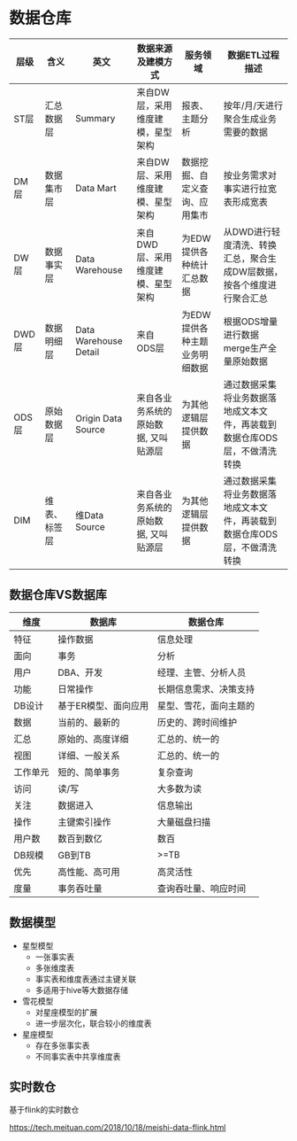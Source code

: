 # 数据仓库

| 层级  | 含义         | 英文                  | 数据来源及建模方式                   | 服务领域                       | 数据ETL过程描述                                                           |
| ----- | ------------ | --------------------- | ------------------------------------ | ------------------------------ | ------------------------------------------------------------------------- |
| ST层  | 汇总数据层   | Summary               | 来自DW层，采用维度建模，星型架构     | 报表、主题分析                 | 按年/月/天进行聚合生成业务需要的数据                                      |
| DM层  | 数据集市层   | Data Mart             | 来自DW层、采用维度建模、星型架构     | 数据挖掘、自定义查询、应用集市 | 按业务需求对事实进行拉宽表形成宽表                                        |
| DW层  | 数据事实层   | Data Warehouse        | 来自DWD层、采用维度建模、星型架构    | 为EDW提供各种统计汇总数据      | 从DWD进行轻度清洗、转换汇总，聚合生成DW层数据，按各个维度进行聚合汇总     |
| DWD层 | 数据明细层   | Data Warehouse Detail | 来自ODS层                            | 为EDW提供各种主题业务明细数据  | 根据ODS增量进行数据merge生产全量原始数据                                  |
| ODS层 | 原始数据层   | Origin Data Source    | 来自各业务系统的原始数据, 又叫贴源层 | 为其他逻辑层提供数据           | 通过数据采集将业务数据落地成文本文件，再装载到数据仓库ODS层，不做清洗转换 |
| DIM   | 维表、标签层 | 维Data Source         | 来自各业务系统的原始数据, 又叫贴源层 | 为其他逻辑层提供数据           | 通过数据采集将业务数据落地成文本文件，再装载到数据仓库ODS层，不做清洗转换 |

## 数据仓库VS数据库

| 维度     | 数据库               | 数据仓库               |
| -------- | -------------------- | ---------------------- |
| 特征     | 操作数据             | 信息处理               |
| 面向     | 事务                 | 分析                   |
| 用户     | DBA、开发            | 经理、主管、分析人员   |
| 功能     | 日常操作             | 长期信息需求、决策支持 |
| DB设计   | 基于ER模型、面向应用 | 星型、雪花，面向主题的 |
| 数据     | 当前的、最新的       | 历史的、跨时间维护     |
| 汇总     | 原始的、高度详细     | 汇总的、统一的         |
| 视图     | 详细、一般关系       | 汇总的、统一的         |
| 工作单元 | 短的、简单事务       | 复杂查询               |
| 访问     | 读/写                | 大多数为读             |
| 关注     | 数据进入             | 信息输出               |
| 操作     | 主键索引操作         | 大量磁盘扫描           |
| 用户数   | 数百到数亿           | 数百                   |
| DB规模   | GB到TB               | >=TB                   |
| 优先     | 高性能、高可用       | 高灵活性               |
| 度量     | 事务吞吐量           | 查询吞吐量、响应时间   |

## 数据模型

- 星型模型
  - 一张事实表
  - 多张维度表
  - 事实表和维度表通过主键关联
  - 多适用于hive等大数据存储
- 雪花模型
  - 对星座模型的扩展
  - 进一步层次化，联合较小的维度表
- 星座模型
  - 存在多张事实表
  - 不同事实表中共享维度表

## 实时数仓

基于flink的实时数仓

https://tech.meituan.com/2018/10/18/meishi-data-flink.html